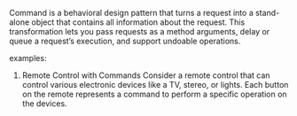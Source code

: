 Command is a behavioral design pattern that turns a request into a stand-alone object that contains all information about the request. This transformation lets you pass requests as a method arguments, delay or queue a request’s execution, and support undoable operations.

examples:
1. Remote Control with Commands
   Consider a remote control that can control various electronic devices like a TV, stereo, or lights. Each button on the remote represents a command to perform a specific operation on the devices.